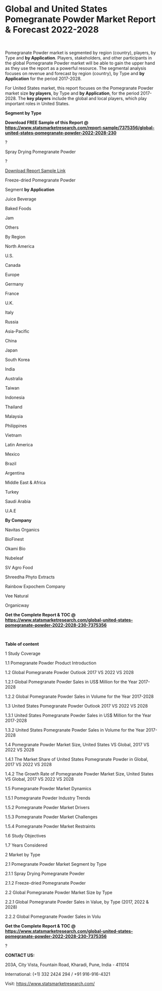 <h1>Global and United States Pomegranate Powder Market Report & Forecast 2022-2028</h1><br/><p>Pomegranate Powder market is segmented by region (country), players, by Type and <strong>by Application</strong>. Players, stakeholders, and other participants in the global Pomegranate Powder market will be able to gain the upper hand as they use the report as a powerful resource. The segmental analysis focuses on revenue and forecast by region (country), by Type and <strong>by Application</strong> for the period 2017-2028.</p>
 
 
 
 <p>For United States market, this report focuses on the Pomegranate Powder market size <strong>by players</strong>, by Type and <strong>by Application</strong>, for the period 2017-2028. The <strong>key players</strong> include the global and local players, which play important roles in United States.</p>
 
 
 
 <p><strong>Segment by Type</strong></p>
 
 
 
 <div><b>Download FREE Sample of this Report @ <a href="https://www.statsmarketresearch.com/download-free-sample/7375356/global-united-states-pomegranate-powder-2022-2028-230">https://www.statsmarketresearch.com/report-sample/7375356/global-united-states-pomegranate-powder-2022-2028-230</a></b></div>
 
 
 
 <p>? </p>
 
 
 
 <p>Spray Drying Pomegranate Powder</p>
 
 
 
 <p>? </p>
 
 
 
 <p><a href="https://www.statsmarketresearch.com/download-free-sample/7375356/global-united-states-pomegranate-powder-2022-2028-230">Download Report Sample Link</a></p>
 
 
 
 <p>Freeze-dried Pomegranate Powder</p>
 
 
 
 <p>Segment <strong>by Application</strong></p>
 
 
 
 <p>Juice Beverage</p>
 
 
 
 <p>Baked Foods</p>
 
 
 
 <p>Jam</p>
 
 
 
 <p>Others</p>
 
 
 
 <p>By Region</p>
 
 
 
 <p>North America</p>
 
 
 
 <p>U.S.</p>
 
 
 
 <p>Canada</p>
 
 
 
 <p>Europe</p>
 
 
 
 <p>Germany</p>
 
 
 
 <p>France</p>
 
 
 
 <p>U.K.</p>
 
 
 
 <p>Italy</p>
 
 
 
 <p>Russia</p>
 
 
 
 <p>Asia-Pacific</p>
 
 
 
 <p>China</p>
 
 
 
 <p>Japan</p>
 
 
 
 <p>South Korea</p>
 
 
 
 <p>India</p>
 
 
 
 <p>Australia</p>
 
 
 
 <p>Taiwan</p>
 
 
 
 <p>Indonesia</p>
 
 
 
 <p>Thailand</p>
 
 
 
 <p>Malaysia</p>
 
 
 
 <p>Philippines</p>
 
 
 
 <p>Vietnam</p>
 
 
 
 <p>Latin America</p>
 
 
 
 <p>Mexico</p>
 
 
 
 <p>Brazil</p>
 
 
 
 <p>Argentina</p>
 
 
 
 <p>Middle East & Africa</p>
 
 
 
 <p>Turkey</p>
 
 
 
 <p>Saudi Arabia</p>
 
 
 
 <p>U.A.E</p>
 
 
 
 <p><strong>By Company</strong></p>
 
 
 
 <p>Navitas Organics</p>
 
 
 
 <p>BioFinest</p>
 
 
 
 <p>Okami Bio</p>
 
 
 
 <p>Nubeleaf</p>
 
 
 
 <p>SV Agro Food</p>
 
 
 
 <p>Shreedha Phyto Extracts</p>
 
 
 
 <p>Rainbow Expochem Company</p>
 
 
 
 <p>Vee Natural</p>
 
 
 
 <p>Organicway</p>
 
 
 
 <div><b>Get the Complete Report & TOC @ <a href="https://www.statsmarketresearch.com/global-united-states-pomegranate-powder-2022-2028-230-7375356">https://www.statsmarketresearch.com/global-united-states-pomegranate-powder-2022-2028-230-7375356</a></b></div>
 
 
 
 <p><br />
 
 <b>Table of content</b></p>
 
 
 
 <p>1 Study Coverage<br />
 
 1.1 Pomegranate Powder Product Introduction<br />
 
 1.2 Global Pomegranate Powder Outlook 2017 VS 2022 VS 2028<br />
 
 1.2.1 Global Pomegranate Powder Sales in US$ Million for the Year 2017-2028<br />
 
 1.2.2 Global Pomegranate Powder Sales in Volume for the Year 2017-2028<br />
 
 1.3 United States Pomegranate Powder Outlook 2017 VS 2022 VS 2028<br />
 
 1.3.1 United States Pomegranate Powder Sales in US$ Million for the Year 2017-2028<br />
 
 1.3.2 United States Pomegranate Powder Sales in Volume for the Year 2017-2028<br />
 
 1.4 Pomegranate Powder Market Size, United States VS Global, 2017 VS 2022 VS 2028<br />
 
 1.4.1 The Market Share of United States Pomegranate Powder in Global, 2017 VS 2022 VS 2028<br />
 
 1.4.2 The Growth Rate of Pomegranate Powder Market Size, United States VS Global, 2017 VS 2022 VS 2028<br />
 
 1.5 Pomegranate Powder Market Dynamics<br />
 
 1.5.1 Pomegranate Powder Industry Trends<br />
 
 1.5.2 Pomegranate Powder Market Drivers<br />
 
 1.5.3 Pomegranate Powder Market Challenges<br />
 
 1.5.4 Pomegranate Powder Market Restraints<br />
 
 1.6 Study Objectives<br />
 
 1.7 Years Considered<br />
 
 2 Market by Type<br />
 
 2.1 Pomegranate Powder Market Segment by Type<br />
 
 2.1.1 Spray Drying Pomegranate Powder<br />
 
 2.1.2 Freeze-dried Pomegranate Powder<br />
 
 2.2 Global Pomegranate Powder Market Size by Type<br />
 
 2.2.1 Global Pomegranate Powder Sales in Value, by Type (2017, 2022 & 2028)<br />
 
 2.2.2 Global Pomegranate Powder Sales in Volu</p>
 
 
 
 <div><b>Get the Complete Report & TOC @ <a href="https://www.statsmarketresearch.com/global-united-states-pomegranate-powder-2022-2028-230-7375356">https://www.statsmarketresearch.com/global-united-states-pomegranate-powder-2022-2028-230-7375356</a></b></div>
 
 
 
 <p>? </p>
 
 
 
 <p><b>CONTACT US:</b><br />
 
 203A, City Vista, Fountain Road, Kharadi, Pune, India - 411014<br />
 
 International: (+1) 332 2424 294 / +91 916-916-4321<br />
 
 Visit: <a href="https://www.statsmarketresearch.com/">https://www.statsmarketresearch.com/</a></p>
